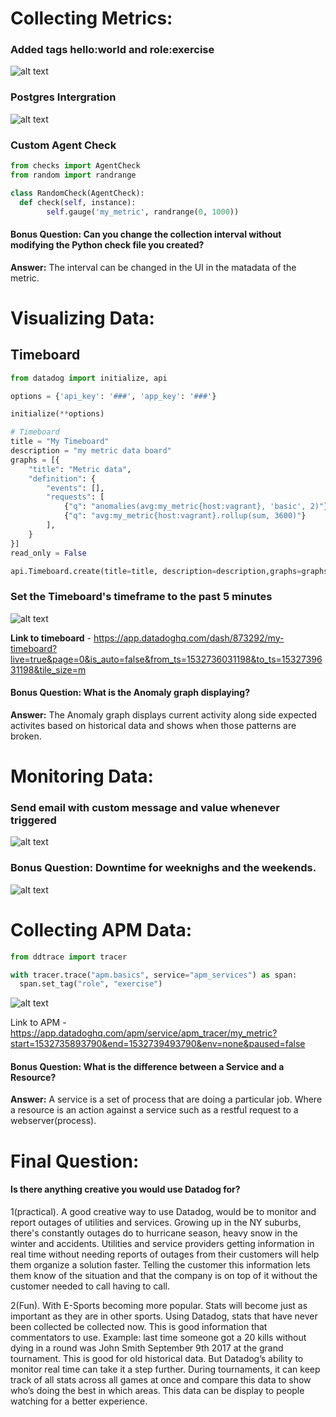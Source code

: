 # Collecting Metrics:
### Added tags hello:world and role:exercise

![alt text](https://github.com/josephrivers/hiring-engineers/blob/master/support%20files/images/Host%20map%20and%20tags.png)

### Postgres Intergration

![alt text](https://github.com/josephrivers/hiring-engineers/blob/master/support%20files/images/Postgres%20dashboard.PNG)

### Custom Agent Check
```python
from checks import AgentCheck
from random import randrange

class RandomCheck(AgentCheck):
  def check(self, instance):
		self.gauge('my_metric', randrange(0, 1000))
```

#### Bonus Question: Can you change the collection interval without modifying the Python check file you created?

**Answer:** The interval can be changed in the UI in the matadata of the metric.


# Visualizing Data:

## Timeboard

```python
from datadog import initialize, api

options = {'api_key': '###', 'app_key': '###'}

initialize(**options)

# Timeboard
title = "My Timeboard"
description = "my metric data board"
graphs = [{
    "title": "Metric data",
    "definition": {
		"events": [],
		"requests": [
		    {"q": "anomalies(avg:my_metric{host:vagrant}, 'basic', 2)"},
		    {"q": "avg:my_metric{host:vagrant}.rollup(sum, 3600)"}
		],
    }
}]
read_only = False

api.Timeboard.create(title=title, description=description,graphs=graphs, read_only=read_only)
```

### Set the Timeboard's timeframe to the past 5 minutes

![alt text](https://github.com/josephrivers/hiring-engineers/blob/master/support%20files/images/5%20min%20metric.png)


**Link to timeboard** - https://app.datadoghq.com/dash/873292/my-timeboard?live=true&page=0&is_auto=false&from_ts=1532736031198&to_ts=1532739631198&tile_size=m


#### Bonus Question: What is the Anomaly graph displaying?

**Answer:** The Anomaly graph displays current activity along side expected activites based on historical data and shows when those patterns are broken.


# Monitoring Data:

### Send email with custom message and value whenever triggered
![alt text](https://github.com/josephrivers/hiring-engineers/blob/master/support%20files/images/Custom%20warning.PNG)


 

### Bonus Question: Downtime for weeknighs and the weekends.
![alt text](https://github.com/josephrivers/hiring-engineers/blob/master/support%20files/images/Scheduled%20down%20time.PNG)


# Collecting APM Data:

```python
from ddtrace import tracer

with tracer.trace("apm.basics", service="apm_services") as span:
  span.set_tag("role", "exercise")
```

![alt text](https://github.com/josephrivers/hiring-engineers/blob/master/support%20files/images/APM%20instrument.png)

Link to APM - https://app.datadoghq.com/apm/service/apm_tracer/my_metric?start=1532735893790&end=1532739493790&env=none&paused=false

#### Bonus Question: What is the difference between a Service and a Resource?

**Answer:** A service is a set of process that are doing a particular job. Where a resource is an action against a service such as a restful request to a webserver(process).

# Final Question:

#### Is there anything creative you would use Datadog for?

1(practical). A good creative way to use Datadog, would be to monitor and report outages of utilities and services. Growing up in the NY suburbs, there's constantly outages do to hurricane season, heavy snow in the winter and accidents. Utilities and service providers getting information in real time without needing reports of outages from their customers will help them organize a solution faster. Telling the customer this information lets them know of the situation and that the company is on top of it without the customer needed to call having to call.

2(Fun). With E-Sports becoming more popular. Stats will become just as important as they are in other sports. Using Datadog, stats that have never been collected be collected now. This is good information that commentators to use. Example: last time someone got a 20 kills without dying in a round was John Smith September 9th 2017 at the grand tournament. This is good for old historical data. But Datadog’s ability to monitor real time can take it a step further. During tournaments, it can keep track of all stats across all games at once and compare this data to show who’s doing the best in which areas. This data can be display to people watching for a better experience.


